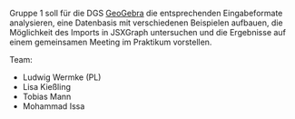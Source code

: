 Gruppe 1 soll für die DGS [GeoGebra](https://www.geogebra.org/) die
entsprechenden Eingabeformate analysieren, eine Datenbasis mit verschiedenen
Beispielen aufbauen, die Möglichkeit des Imports in JSXGraph untersuchen und
die Ergebnisse auf einem gemeinsamen Meeting im Praktikum vorstellen.

Team:
* Ludwig Wermke (PL)
* Lisa Kießling
* Tobias Mann
* Mohammad Issa